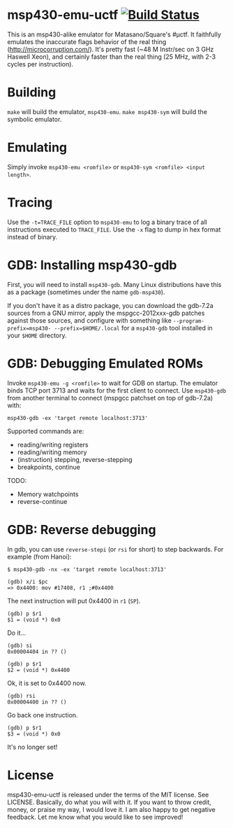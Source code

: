 msp430-emu-uctf [![Build Status](https://travis-ci.org/cemeyer/msp430-emu-uctf.png?branch=master)](https://travis-ci.org/cemeyer/msp430-emu-uctf)
===================

This is an msp430-alike emulator for Matasano/Square's #µctf. It faithfully
emulates the inaccurate flags behavior of the real thing
(http://microcorruption.com/). It's pretty fast (~48 M Instr/sec on 3 GHz
Haswell Xeon), and certainly faster than the real thing (25 MHz, with 2-3
cycles per instruction).

Building
========

`make` will build the emulator, `msp430-emu`. `make msp430-sym` will build
the symbolic emulator.

Emulating
=========

Simply invoke `msp430-emu <romfile>` or `msp430-sym <romfile> <input length>`.

Tracing
=======

Use the `-t=TRACE_FILE` option to `msp430-emu` to log a binary trace of all
instructions executed to `TRACE_FILE`. Use the `-x` flag to dump in hex format
instead of binary.

GDB: Installing msp430-gdb
==========================

First, you will need to install `msp430-gdb`. Many Linux distributions have
this as a package (sometimes under the name `gdb-msp430`).

If you don't have it as a distro package, you can download the gdb-7.2a sources
from a GNU mirror, apply the mspgcc-2012xxx-gdb patches against those sources,
and configure with something like `--program-prefix=msp430- --prefix=$HOME/.local`
for a `msp430-gdb` tool installed in your `$HOME` directory.

GDB: Debugging Emulated ROMs
============================

Invoke `msp430-emu -g <romfile>` to wait for GDB on startup. The emulator binds
TCP port 3713 and waits for the first client to connect. Use `msp430-gdb` from
another terminal to connect (mspgcc patchset on top of gdb-7.2a) with:

    msp430-gdb -ex 'target remote localhost:3713'

Supported commands are:
* reading/writing registers
* reading/writing memory
* (instruction) stepping, reverse-stepping
* breakpoints, continue

TODO:
* Memory watchpoints
* reverse-continue

GDB: Reverse debugging
======================

In gdb, you can use `reverse-stepi` (or `rsi` for short) to step backwards. For
example (from Hanoi):

    $ msp430-gdb -nx -ex 'target remote localhost:3713'

    (gdb) x/i $pc
    => 0x4400: mov #17408, r1 ;#0x4400

The next instruction will put 0x4400 in `r1` (`SP`).

    (gdb) p $r1
    $1 = (void *) 0x0

Do it...

    (gdb) si
    0x00004404 in ?? ()

    (gdb) p $r1
    $2 = (void *) 0x4400

Ok, it is set to 0x4400 now.

    (gdb) rsi
    0x00004400 in ?? ()

Go back one instruction.

    (gdb) p $r1
    $3 = (void *) 0x0

It's no longer set!

License
=======

msp430-emu-uctf is released under the terms of the MIT license. See LICENSE.
Basically, do what you will with it. If you want to throw credit, money, or
praise my way, I would love it. I am also happy to get negative feedback. Let
me know what you would like to see improved!
